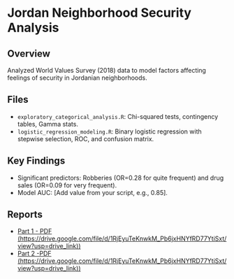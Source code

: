 # Jordan Neighborhood Security Analysis

## Overview
Analyzed World Values Survey (2018) data to model factors affecting feelings of security in Jordanian neighborhoods.

## Files
- `exploratory_categorical_analysis.R`: Chi-squared tests, contingency tables, Gamma stats.
- `logistic_regression_modeling.R`: Binary logistic regression with stepwise selection, ROC, and confusion matrix.

## Key Findings
- Significant predictors: Robberies (OR=0.28 for quite frequent) and drug sales (OR=0.09 for very frequent).
- Model AUC: [Add value from your script, e.g., 0.85].

## Reports
- [Part 1 - PDF (https://drive.google.com/file/d/1RjEyuTeKnwkM_Pb6jxHNYfRD77YtiSxt/view?usp=drive_link))]((https://drive.google.com/file/d/1dfdObOb7QlsocVZZGO4TJEtCEqC2SA_2/view?usp=drive_link))
- [Part 2 -PDF (https://drive.google.com/file/d/1RjEyuTeKnwkM_Pb6jxHNYfRD77YtiSxt/view?usp=drive_link))]((https://drive.google.com/file/d/1RjEyuTeKnwkM_Pb6jxHNYfRD77YtiSxt/view?usp=drive_link))
